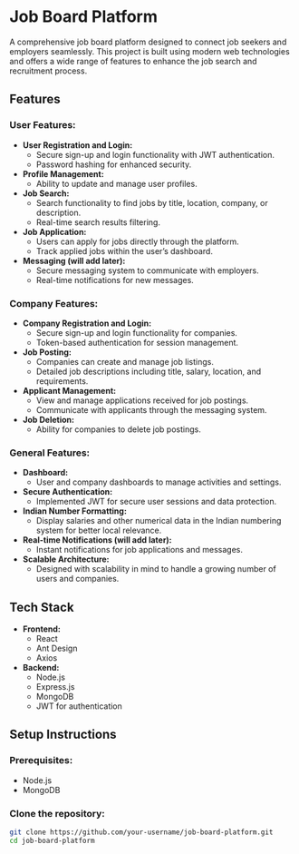 # Job Board Platform

A comprehensive job board platform designed to connect job seekers and employers seamlessly. This project is built using modern web technologies and offers a wide range of features to enhance the job search and recruitment process.

## Features

### User Features:
- **User Registration and Login:**
  - Secure sign-up and login functionality with JWT authentication.
  - Password hashing for enhanced security.
- **Profile Management:**
  - Ability to update and manage user profiles.
- **Job Search:**
  - Search functionality to find jobs by title, location, company, or description.
  - Real-time search results filtering.
- **Job Application:**
  - Users can apply for jobs directly through the platform.
  - Track applied jobs within the user’s dashboard.
- **Messaging (will add later):** 
  - Secure messaging system to communicate with employers.
  - Real-time notifications for new messages.

### Company Features:
- **Company Registration and Login:**
  - Secure sign-up and login functionality for companies.
  - Token-based authentication for session management.
- **Job Posting:**
  - Companies can create and manage job listings.
  - Detailed job descriptions including title, salary, location, and requirements.
- **Applicant Management:**
  - View and manage applications received for job postings.
  - Communicate with applicants through the messaging system.
- **Job Deletion:**
  - Ability for companies to delete job postings.

### General Features:
- **Dashboard:**
  - User and company dashboards to manage activities and settings.
- **Secure Authentication:**
  - Implemented JWT for secure user sessions and data protection.
- **Indian Number Formatting:**
  - Display salaries and other numerical data in the Indian numbering system for better local relevance.
- **Real-time Notifications (will add later):**
  - Instant notifications for job applications and messages.
- **Scalable Architecture:**
  - Designed with scalability in mind to handle a growing number of users and companies.

## Tech Stack

- **Frontend:**
  - React
  - Ant Design
  - Axios
- **Backend:**
  - Node.js
  - Express.js
  - MongoDB
  - JWT for authentication

## Setup Instructions

### Prerequisites:
- Node.js
- MongoDB

### Clone the repository:
```bash
git clone https://github.com/your-username/job-board-platform.git
cd job-board-platform
